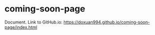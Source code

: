 # coming-soon-page
Document.
Link to GitHub.io: https://doxuan994.github.io/coming-soon-page/index.html
